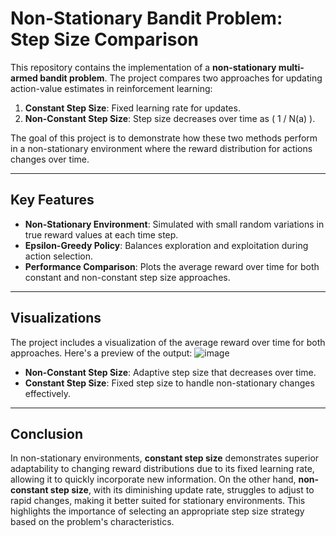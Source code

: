 # Non-Stationary Bandit Problem: Step Size Comparison

This repository contains the implementation of a **non-stationary multi-armed bandit problem**. The project compares two approaches for updating action-value estimates in reinforcement learning:
1. **Constant Step Size**: Fixed learning rate for updates.
2. **Non-Constant Step Size**: Step size decreases over time as \( 1 / N(a) \).

The goal of this project is to demonstrate how these two methods perform in a non-stationary environment where the reward distribution for actions changes over time.

---

## Key Features
- **Non-Stationary Environment**: Simulated with small random variations in true reward values at each time step.
- **Epsilon-Greedy Policy**: Balances exploration and exploitation during action selection.
- **Performance Comparison**: Plots the average reward over time for both constant and non-constant step size approaches.

---

## Visualizations
The project includes a visualization of the average reward over time for both approaches. Here's a preview of the output:
![image](https://drive.google.com/uc?export=view&id=1-0wMkmE_DEEeCqaGU0MbpSD6ld7hyTBp)

- **Non-Constant Step Size**: Adaptive step size that decreases over time.
- **Constant Step Size**: Fixed step size to handle non-stationary changes effectively.

------

## Conclusion
In non-stationary environments, **constant step size** demonstrates superior adaptability to changing reward distributions due to its fixed learning rate, allowing it to quickly incorporate new information. On the other hand, **non-constant step size**, with its diminishing update rate, struggles to adjust to rapid changes, making it better suited for stationary environments. This highlights the importance of selecting an appropriate step size strategy based on the problem's characteristics.
